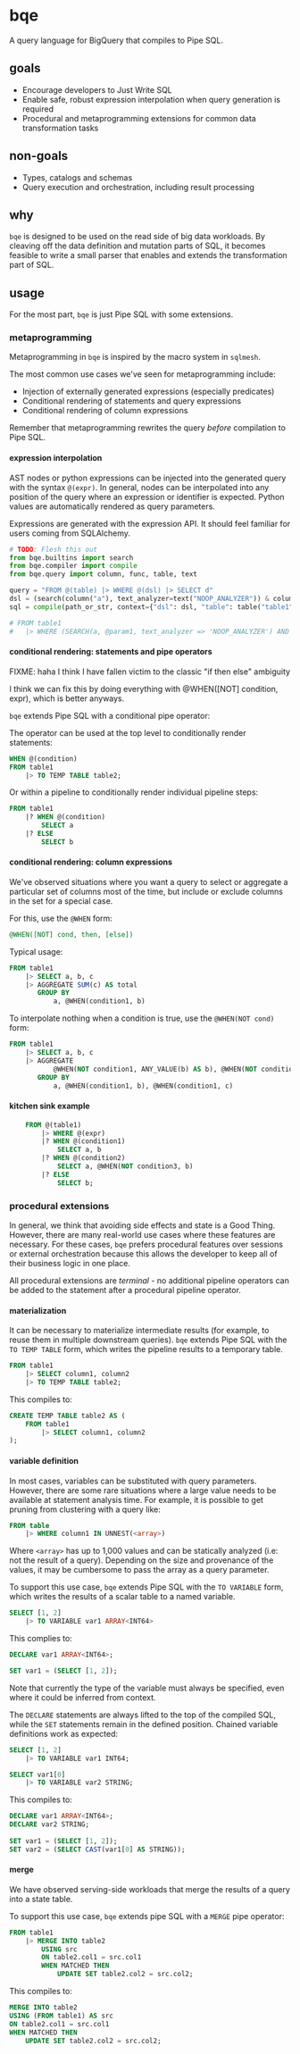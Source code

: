 # bqe

A query language for BigQuery that compiles to Pipe SQL.

## goals

- Encourage developers to Just Write SQL
- Enable safe, robust expression interpolation when query generation is required
- Procedural and metaprogramming extensions for common data transformation tasks

## non-goals

- Types, catalogs and schemas
- Query execution and orchestration, including result processing

## why

`bqe` is designed to be used on the read side of big data workloads. By cleaving off the data definition and mutation parts of SQL, it becomes feasible to write a small parser that enables and extends the transformation part of SQL. 

## usage

For the most part, `bqe` is just Pipe SQL with some extensions.

### metaprogramming

Metaprogramming in `bqe` is inspired by the macro system in `sqlmesh`.

The most common use cases we've seen for metaprogramming include:

- Injection of externally generated expressions (especially predicates)
- Conditional rendering of statements and query expressions
- Conditional rendering of column expressions

Remember that metaprogramming rewrites the query _before_ compilation to Pipe SQL.

#### expression interpolation

AST nodes or python expressions can be injected into the generated query with the syntax `@(expr)`. In general, nodes can be interpolated into any position of the query where an expression or identifier is expected. Python values are automatically rendered as query parameters.

Expressions are generated with the expression API. It should feel familiar for users coming from SQLAlchemy.

```python
# TODO: Flesh this out
from bqe.builtins import search
from bqe.compiler import compile
from bqe.query import column, func, table, text

query = "FROM @(table) |> WHERE @(dsl) |> SELECT d"
dsl = (search(column("a"), text_analyzer=text("NOOP_ANALYZER")) & column("b") != 2) | column("c").is(None)
sql = compile(path_or_str, context={"dsl": dsl, "table": table("table1")}, options={"paramstyle": "bigquery"})

# FROM table1
#   |> WHERE (SEARCH(a, @param1, text_analyzer => 'NOOP_ANALYZER') AND b != @param2) OR c IS NULL
```

#### conditional rendering: statements and pipe operators

FIXME: haha I think I have fallen victim to the classic "if then else" ambiguity

I think we can fix this by doing everything with @WHEN([NOT] condition, expr), which is better anyways.

`bqe` extends Pipe SQL with a conditional pipe operator:

The operator can be used at the top level to conditionally render statements:

```sql
WHEN @(condition)
FROM table1
    |> TO TEMP TABLE table2;
```

Or within a pipeline to conditionally render individual pipeline steps:

```sql
FROM table1
    |? WHEN @(condition)
        SELECT a
    |? ELSE
        SELECT b
```

#### conditional rendering: column expressions

We've observed situations where you want a query to select or aggregate a particular set of columns most of the time, but include or exclude columns in the set for a special case.

For this, use the `@WHEN` form:

```sql
@WHEN([NOT] cond, then, [else])
```

Typical usage:

```sql
FROM table1
    |> SELECT a, b, c
    |> AGGREGATE SUM(c) AS total
       GROUP BY
           a, @WHEN(condition1, b)
```

To interpolate nothing when a condition is true, use the `@WHEN(NOT cond)` form:

```sql
FROM table1
    |> SELECT a, b, c
    |> AGGREGATE
           @WHEN(NOT condition1, ANY_VALUE(b) AS b), @WHEN(NOT condition1, ANY_VALUE(c) AS c)
       GROUP BY
           a, @WHEN(condition1, b), @WHEN(condition1, c)
```

#### kitchen sink example

```sql
    FROM @(table1)
        |> WHERE @(expr)
        |? WHEN @(condition1)
            SELECT a, b
        |? WHEN @(condition2)
            SELECT a, @WHEN(NOT condition3, b)
        |? ELSE
            SELECT b;
```

### procedural extensions

In general, we think that avoiding side effects and state is a Good Thing. However, there are many real-world use cases where these features are necessary. For these cases, `bqe` prefers procedural features over sessions or external orchestration because this allows the developer to keep all of their business logic in one place.

All procedural extensions are _terminal_ - no additional pipeline operators can be added to the statement after a procedural pipeline operator.

#### materialization

It can be necessary to materialize intermediate results (for example, to reuse them in multiple downstream queries). `bqe` extends Pipe SQL with the `TO TEMP TABLE` form, which writes the pipeline results to a temporary table.

```sql
FROM table1
    |> SELECT column1, column2
    |> TO TEMP TABLE table2;
```

This compiles to:

```sql
CREATE TEMP TABLE table2 AS (
    FROM table1
        |> SELECT column1, column2
);
```

#### variable definition

In most cases, variables can be substituted with query parameters. However, there are some rare situations where a large value needs to be available at statement analysis time. For example, it is possible to get pruning from clustering with a query like:

```sql
FROM table
    |> WHERE column1 IN UNNEST(<array>)
```

Where `<array>` has up to 1,000 values and can be statically analyzed (i.e: not the result of a query). Depending on the size and provenance of the values, it may be cumbersome to pass the array as a query parameter.

To support this use case, `bqe` extends Pipe SQL with the `TO VARIABLE` form, which writes the results of a scalar table to a named variable.

```sql
SELECT [1, 2]
    |> TO VARIABLE var1 ARRAY<INT64>
```

This complies to:

```sql
DECLARE var1 ARRAY<INT64>;

SET var1 = (SELECT [1, 2]);
```

Note that currently the type of the variable must always be specified, even where it could be inferred from context.

The `DECLARE` statements are always lifted to the top of the compiled SQL, while the `SET` statements remain in the defined position. Chained variable definitions work as expected:

```sql
SELECT [1, 2]
    |> TO VARIABLE var1 INT64;

SELECT var1[0]
    |> TO VARIABLE var2 STRING;
```

This compiles to:

```sql
DECLARE var1 ARRAY<INT64>;
DECLARE var2 STRING;
        
SET var1 = (SELECT [1, 2]);
SET var2 = (SELECT CAST(var1[0] AS STRING));
```

#### merge

We have observed serving-side workloads that merge the results of a query into a state table.

To support this use case, `bqe` extends pipe SQL with a `MERGE` pipe operator:

```sql
FROM table1
    |> MERGE INTO table2
        USING src
        ON table2.col1 = src.col1
        WHEN MATCHED THEN
            UPDATE SET table2.col2 = src.col2;
```

This compiles to:

```sql
MERGE INTO table2
USING (FROM table1) AS src
ON table2.col1 = src.col1
WHEN MATCHED THEN
    UPDATE SET table2.col2 = src.col2;
```
